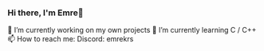 ### Hi there, I'm Emre👋
🔭 I’m currently working on my own projects
🌱 I’m currently learning C / C++
📫 How to reach me: Discord: emrekrs

<!--
**EmreSoftware/EmreSoftware** is a ✨ _special_ ✨ repository because its `README.md` (this file) appears on your GitHub profile.

Here are some ideas to get you started:

- 🔭 I’m currently working on ...
- 🌱 I’m currently learning ...
- 👯 I’m looking to collaborate on ...
- 🤔 I’m looking for help with ...
- 💬 Ask me about ...
- 📫 How to reach me: ...
- 😄 Pronouns: ...
- ⚡ Fun fact: ...
-->
